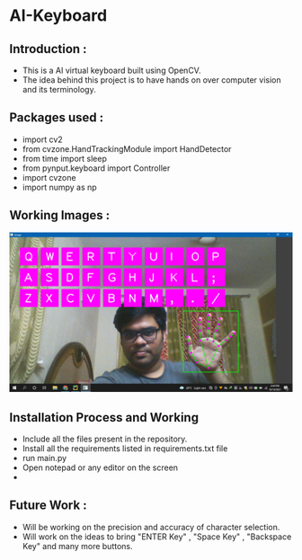 # AI-Keyboard

## Introduction :

  - This is a AI virtual keyboard built using OpenCV.
  - The idea behind this project is to have hands on over computer vision and its terminology.
 
## Packages used : 

  - import cv2
  - from cvzone.HandTrackingModule import HandDetector
  - from time import sleep
  - from pynput.keyboard import Controller
  - import cvzone
  - import numpy as np



## Working Images : 
![](Images/1.png)


  


## Installation Process and Working
- Include all the files present in the repository.
- Install all the requirements listed in requirements.txt file
- run main.py
- Open notepad or any editor on the screen
- 



## Future Work :
- Will be working on the precision and accuracy of character selection.
- Will work on the ideas to bring "ENTER Key" , "Space Key" , "Backspace Key" and many more buttons.

